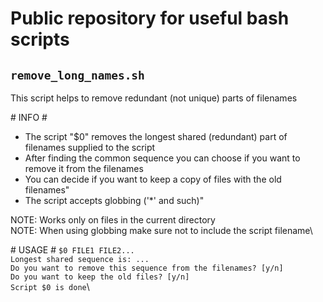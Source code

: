 # Public repository for useful bash scripts

## `remove_long_names.sh`

This script helps to remove redundant (not unique) parts of filenames

\# INFO #
* The script "$0" removes the longest shared (redundant) part of filenames supplied to the script
* After finding the common sequence you can choose if you want to remove it from the filenames
* You can decide if you want to keep a copy of files with the old filenames"
* The script accepts globbing ('*' and such)"

NOTE: Works only on files in the current directory\
NOTE: When using globbing make sure not to include the script filename\

\# USAGE #
`$0 FILE1 FILE2...`\
`Longest shared sequence is: ... `\
`Do you want to remove this sequence from the filenames? [y/n]`\
`Do you want to keep the old files? [y/n]`\
`Script $0 is done`\


